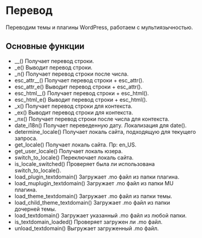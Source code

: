 # Перевод
Переводим темы и плагины WordPress, работаем с мультиязычностью.

## Основные функции
- __() Получает перевод строки.
- _e() Выводит перевод строки.
- _n() Получает перевод строки после числа.
- esc_attr__() Получает перевод строки + esc_attr().
- esc_attr_e() Выводит перевод строки + esc_attr().
- esc_html__() Получает перевод строки + esc_html().
- esc_html_e() Выводит перевод строки + esc_html().
- _x() Получает перевод строки для контекста.
- _ex() Выводит перевод строки для контекста.
- _nx() Получает перевод строки после числа для контекста.
- date_i18n() Получает переведенную дату. Локализация для date().
- determine_locale() Получает локаль сайта, подходящую для текущего запроса.
- get_locale() Получает локаль сайта. Пр: en_US.
- get_user_locale() Получает локаль юзера.
- switch_to_locale() Переключает локаль сайта.
- is_locale_switched() Проверяет была ли использована switch_to_locale().
- load_plugin_textdomain() Загружает .mo файл из папки плагина.
- load_muplugin_textdomain() Загружает .mo файл из папки MU плагина.
- load_theme_textdomain() Загружает .mo файл из папки темы.
- load_child_theme_textdomain() Загружает .mo файл из папки дочерней темы.
- load_textdomain() Загружает указанный .mo файл из любой папки.
- is_textdomain_loaded() Проверяет загружен ли .mo файл.
- unload_textdomain() Выгружает загруженный .mo файл.
